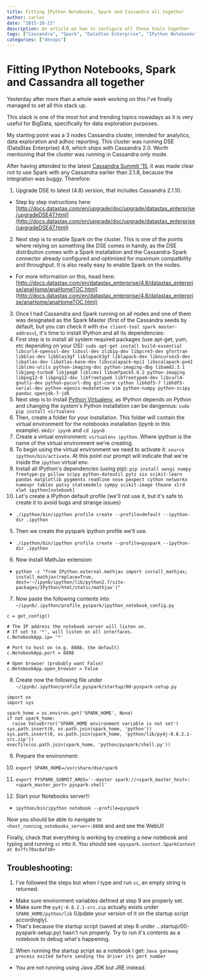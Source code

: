 ```yaml
---
title: Fitting IPython Notebooks, Spark and Cassandra all together
author: carlos
date: "2015-10-23"
description: An article on how to configure all these tools together
tags: ["Cassandra", "Spark", "DataStax Enterprise", "IPython Notebooks", "IPython"]
categories: ["devops"]
---
```


# Fitting IPython Notebooks, Spark and Cassandra all together

Yesterday after more than a whole week working on this I've finally managed to set all this stack up.

This stack is one of the most hot and trending topics nowadays as it is very useful for BigData, specifically for data exploration purposes.

My starting point was a 3 nodes Cassandra cluster, intended for analytics, data exploration and adhoc reporting. This cluster was running
DSE (DataStax Enterprise) 4.6, which ships with Cassandra 2.0. Worth mentioning that the cluster was running in Cassandra only mode.

After having attended to the latest [Cassandra Summit '15](http://mrcalonso.com/notes-on-cassandra-summit-2015/), it was made clear not to use
Spark with any Cassandra earlier than 2.1.8, because the integration was buggy. Therefore:

1. Upgrade DSE to latest (4.8) version, that includes Cassandra 2.1.10.
  * Step by step instructions here: [http://docs.datastax.com/en/upgrade/doc/upgrade/datastax_enterprise/upgradeDSE47.html](http://docs.datastax.com/en/upgrade/doc/upgrade/datastax_enterprise/upgradeDSE47.html)
2. Next step is to enable Spark on the cluster. This is one of the points where relying on something like DSE comes in handy, as the DSE distribution comes
with a Spark installation and the Cassandra-Spark connector already configured and optimised for maximum compatbility and throughput. It is also really easy to
enable Spark on the nodes.
  * For more information on this, head here: [http://docs.datastax.com/en/datastax_enterprise/4.8/datastax_enterprise/anaHome/anaHomeTOC.html](http://docs.datastax.com/en/datastax_enterprise/4.8/datastax_enterprise/anaHome/anaHomeTOC.html)
3. Once I had Cassandra and Spark running on all nodes and one of them was designated as the Spark Master (first of the Cassandra seeds by default, but you can check it with `dse client-tool spark master-address`), it's time to install IPython and all its dependencies:
  1. First step is to install all system required packages (use apt-get, yum, etc depending on your OS): `sudo apt-get install build-essential libcurl4-openssl-dev libssl-dev zlib1g-dev libpcre3-dev gfortran libblas-dev libblas3gf liblapack3gf liblapack-dev libncurses5-dev libatlas-dev libatlas-base-dev libscalapack-mpi1 libscalapack-pvm1 liblcms-utils python-imaging-doc python-imaging-dbg libamd2.3.1 libjpeg-turbo8 libjpeg8 liblcms1 libumfpack5.6.2 python-imaging libpng12-0 libpng12-dev libfreetype6 libfreetype6-dev libcurl4-gnutls-dev python-pycurl-dbg git-core cython libhdf5-7 libhdf5-serial-dev python-egenix-mxdatetime vim python-numpy python-scipy pandoc openjdk-7-jdk`
  2. Next step is to install [Python Virtualenv](http://docs.python-guide.org/en/latest/dev/virtualenvs/), as IPython depends on Python and changing the system's Python installation can be dangerous: `sudo pip install virtualenv`
  3. Then, create a folder for your installation. This folder will contain the virtual environment for the notebooks installation (ipynb in this example). `mkdir ipynb` and `cd ipynb`
  4. Create a virtual environment: `virtualenv ipython`. Where ipython is the name of the virtual environment we're creating.
  5. To begin using the virtual environment we need to activate it: `source ipython/bin/activate`. At this point our prompt will indicate that we're inside the `ipython` virtual env.
  6. Install all IPython's dependencies (using pip): `pip install uwsgi numpy freetype-py pillow scipy python-dateutil pytz six scikit-learn pandas matplotlib pygments readline nose pexpect cython networkx numexpr tables patsy statsmodels sympy scikit-image theano xlrd xlwt ipython[notebook]`
4. Let's create a IPython default profile (we'll not use it, but it's safe to create it to avoid bugs and strange issues)
  * `./ipython/bin/ipython profile create --profile=default --ipython-dir .ipython`
5. Then we create the pyspark ipython profile we'll use.
  * `./ipython/bin/ipython profile create --profile=pyspark --ipython-dir .ipython`
6. Now install MathJax extension:
  * `python -c "from IPython.external.mathjax import install_mathjax; install_mathjax(replace=True, dest='~/ipynb/ipython/lib/python2.7/site-packages/IPython/html/static/mathjax')"`
7. Now paste the following contents into `~/ipynb/.ipython/profile_pyspark/ipython_notebook_config.py`

```
c = get_config()

# The IP address the notebook server will listen on.
# If set to '*', will listen on all interfaces.
c.NotebookApp.ip= '*'

# Port to host on (e.g. 8888, the default)
c.NotebookApp.port = 8888

# Open browser (probably want False)
c.NotebookApp.open_browser = False
```

8. Create now the following file under `~/ipynb/.ipython/profile_pyspark/startup/00-pyspark-setup.py`

```
import os
import sys

spark_home = os.environ.get('SPARK_HOME', None)
if not spark_home:
  raise ValueError('SPARK_HOME environment variable is not set')
sys.path.insert(0, os.path.join(spark_home, 'python'))
sys.path.insert(0, os.path.join(spark_home, 'python/lib/py4j-0.8.2.1-src.zip'))
execfile(os.path.join(spark_home, 'python/pyspark/shell.py'))
```

9. Prepare the environment:
  1. `export SPARK_HOME=/usr/share/dse/spark`
  2. `export PYSPARK_SUBMIT_ARGS='--master spark://<spark_master_host>:<spark_master_port> pyspark-shell'`

10. Start your Notebooks server!!:
  * `ipython/bin/ipython notebook --profile=pyspark`

Now you should be able to navigate to `<host_running_notebooks_server>:8888` and and see the WebUI!

Finally, check that everything is working by creating a new notebook and typing and running `sc` into it. You should see `<pyspark.context.SparkContext at 0x7fc70ac8af10>`

## Troubleshooting:

1. I've followed the steps but when I type and run `sc`, an empty string is returned.
  * Make sure environment variables defined at step 9 are properly set.
  * Make sure the `py4j-0.8.2.1-src.zip` actually exists under `SPARK_HOME/python/lib` (Update your version of it on the startup script accordingly).
  * That's because the startup script (saved at step 8 under ...startup/00-pyspark-setup.py) hasn't run properly. Try to run it's contents as a notebook to debug what's happening.

2. When running the startup script as a notebook I get: `Java gateway process exited before sending the driver its port number`
  * You are not running using Java JDK but JRE instead.

